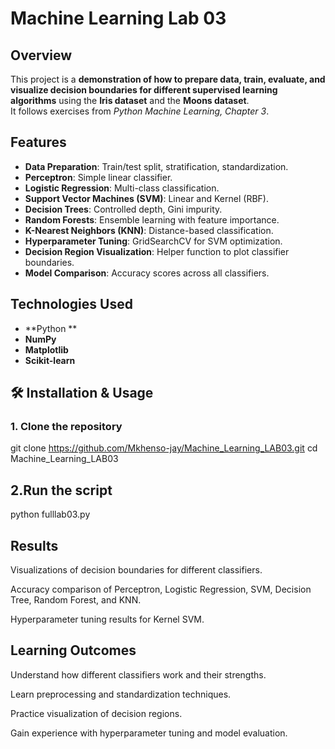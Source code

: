 # Machine Learning Lab 03

##  Overview
This project is a **demonstration of how to prepare data, train, evaluate, and visualize decision boundaries for different supervised learning algorithms** using the **Iris dataset** and the **Moons dataset**.  
It follows exercises from *Python Machine Learning, Chapter 3*.


##  Features
- **Data Preparation**: Train/test split, stratification, standardization.
- **Perceptron**: Simple linear classifier.
- **Logistic Regression**: Multi-class classification.
- **Support Vector Machines (SVM)**: Linear and Kernel (RBF).
- **Decision Trees**: Controlled depth, Gini impurity.
- **Random Forests**: Ensemble learning with feature importance.
- **K-Nearest Neighbors (KNN)**: Distance-based classification.
- **Hyperparameter Tuning**: GridSearchCV for SVM optimization.
- **Decision Region Visualization**: Helper function to plot classifier boundaries.
- **Model Comparison**: Accuracy scores across all classifiers.


##  Technologies Used
- **Python **
- **NumPy**
- **Matplotlib**
- **Scikit-learn**


## 🛠 Installation & Usage

### 1. Clone the repository

git clone https://github.com/Mkhenso-jay/Machine_Learning_LAB03.git
cd Machine_Learning_LAB03

## 2.Run the script
python fulllab03.py

## Results

Visualizations of decision boundaries for different classifiers.

Accuracy comparison of Perceptron, Logistic Regression, SVM, Decision Tree, Random Forest, and KNN.

Hyperparameter tuning results for Kernel SVM.

## Learning Outcomes

Understand how different classifiers work and their strengths.

Learn preprocessing and standardization techniques.

Practice visualization of decision regions.

Gain experience with hyperparameter tuning and model evaluation.
